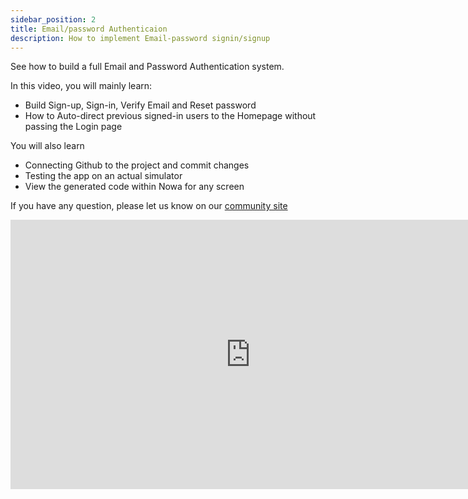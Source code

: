```yaml
---
sidebar_position: 2
title: Email/password Authenticaion
description: How to implement Email-password signin/signup
---
```


See how to build a full Email and Password Authentication system. 

In this video, you will mainly learn:
- Build Sign-up, Sign-in, Verify Email and Reset password
- How to Auto-direct previous signed-in users to the Homepage without passing the Login page

You will also learn
- Connecting Github to the project and commit changes
- Testing the app on an actual simulator 
- View the generated code within Nowa for any screen

If you have any question, please let us know on our [community site](https://community.nowa.dev)

<iframe width="767" height="431" src="https://www.youtube.com/embed/N_Rqrbp8yMQ?list=PLVhnHv8Cdhz-ymSW3mSG1ciO1HQeIfAEo" title="Complete Email Authentication system for Flutter To-Do app with Firebase and Nowa without code" frameborder="0" allow="accelerometer; autoplay; clipboard-write; encrypted-media; gyroscope; picture-in-picture; web-share" referrerpolicy="strict-origin-when-cross-origin" allowfullscreen></iframe>

